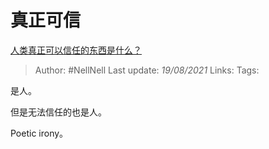 # 真正可信
[人类真正可以信任的东西是什么？](https://www.zhihu.com/question/429528670/answer/1628849884)

> Author: #NellNell
Last update: *19/08/2021*
Links:
Tags:

是人。

但是无法信任的也是人。

Poetic irony。
